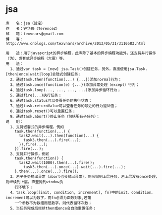 jsa
===
    库   名：jsa（暂定）
    作   者：钟华锋（TerenceZ）
    邮   箱：texvnars@gmail.com
    博   客：http://www.cnblogs.com/texvnars/archive/2013/05/31/3110583.html

    用   途：用于javascript的异步编程，此库除了基本的异步编程功能外，还支持并行操作（伪）、嵌套式异步编程（大雾）等。
    用   法：
      1、通过var task = [new] jsa.Task()创建任务，另外，直接使用jsa.Task.[then|once|wait|loop]会隐式创建任务；
      2、通过task.then(function(...) {...})添加normal行为；
      3、通过task.once(function(e) {...})添加异常处理（except）行为；
      4、通过task.loop(..., ..., ..., ...)添加异步循环行为；
      5、通过fire(...)执行任务；
      6、通过task.status可以查看任务的执行状态；
      7、通过task.returnValue可以查看任务的最近的行为返回值；
      8、通过task.reset()可以重置任务；
      9、通过task.abort()终止任务（包括所有子任务）；
    说   明：
      1、支持嵌套式的异步编程，例如
        task.then(function(...) {
          task2.wait(...).then(function(...) {
            task3.then(...).fire(...);
          }).fire(...);
        }).fire(...);
      2、支持并行操作，例如
        task.then(function() {
          task2.wait(1000).then(...).fire();
            task3.then(...).once(...).wait(...).fire(...);
        }.then(...).once(...).fire();
      3、若子任务抛出异常（abort也会抛出异常），则会抛到上层任务，若上层没有once处理，则继续到上层，直至抛到window执
        行环境下；
      4、task.loop([init, condition, increment], fn)中的init、condition、increment可以为数字，而fn必须为函数对象,若第
        一个参数不为数组而是数字，则代表循环次数；
      5、当任务完成后继续then或once会自动重置任务；
